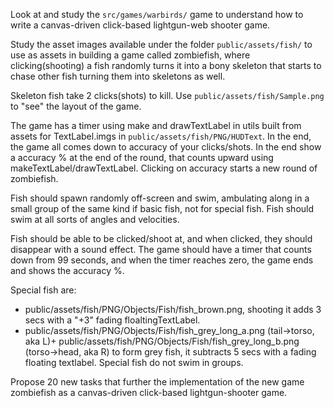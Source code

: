 Look at and study the `src/games/warbirds/` game to understand how to write a canvas-driven click-based lightgun-web shooter game.  

Study the asset images available under the folder `public/assets/fish/` to use as assets in building a game called zombiefish, where clicking(shooting) a fish randomly turns it into a bony skeleton that starts to chase other fish turning them into skeletons as well.  

Skeleton fish take 2 clicks(shots) to kill.  Use `public/assets/fish/Sample.png` to "see" the layout of the game.  

The game has a timer using make and drawTextLabel in utils built from assets for TextLabel.imgs in `public/assets/fish/PNG/HUDText`.  In the end, the game all comes down to accuracy of your clicks/shots.  In the end show a accuracy % at the end of the round, that counts upward using makeTextLabel/drawTextLabel.  Clicking on accuracy starts a new round of zombiefish.  

Fish should spawn randomly off-screen and swim, ambulating along in a small group of the same kind if basic fish, not for special fish. Fish should swim at all sorts of angles and velocities.

Fish should be able to be clicked/shoot at, and when clicked, they should disappear with a sound effect.  The game should have a timer that counts down from 99 seconds, and when the timer reaches zero, the game ends and shows the accuracy %.

Special fish are:
* public/assets/fish/PNG/Objects/Fish/fish_brown.png, shooting it adds 3 secs with a "+3" fading floaltingTextLabel.
* public/assets/fish/PNG/Objects/Fish/fish_grey_long_a.png (tail->torso, aka L)+ public/assets/fish/PNG/Objects/Fish/fish_grey_long_b.png (torso->head, aka R) to form grey fish, it subtracts 5 secs with a fading floating textlabel.
Special fish do not swim in groups.

Propose 20 new tasks that further the implementation of the new game zombiefish as a canvas-driven click-based lightgun-shooter game.